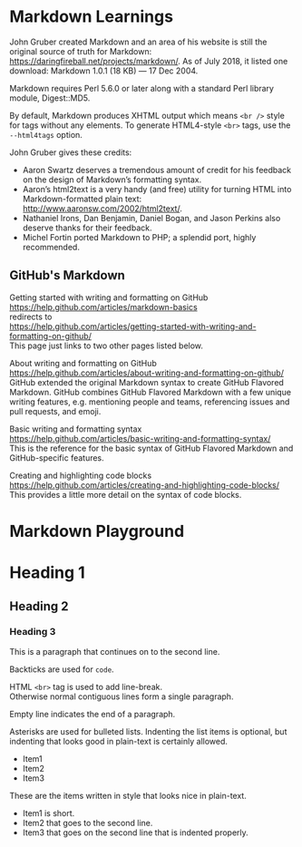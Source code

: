 # Markdown Learnings

John Gruber created Markdown and an area of his website is still the original
source of truth for Markdown: https://daringfireball.net/projects/markdown/.
As of July 2018, it listed one download: Markdown 1.0.1 (18 KB) — 17 Dec 2004.

Markdown requires Perl 5.6.0 or later along with a standard Perl library module,
Digest::MD5.

By default, Markdown produces XHTML output which means `<br />` style for tags
without any elements.
To generate HTML4-style `<br>` tags, use the `--html4tags` option.

John Gruber gives these credits:
  * Aaron Swartz deserves a tremendous amount of credit for his feedback on the
    design of Markdown’s formatting syntax.
  * Aaron’s html2text is a very handy (and free) utility for turning HTML into
    Markdown-formatted plain text: http://www.aaronsw.com/2002/html2text/.
  * Nathaniel Irons, Dan Benjamin, Daniel Bogan, and Jason Perkins also deserve
    thanks for their feedback.
  * Michel Fortin ported Markdown to PHP; a splendid port, highly recommended.

## GitHub's Markdown

Getting started with writing and formatting on GitHub<br>
https://help.github.com/articles/markdown-basics<br>
redirects to<br>
https://help.github.com/articles/getting-started-with-writing-and-formatting-on-github/<br>
This page just links to two other pages listed below.

About writing and formatting on GitHub<br>
https://help.github.com/articles/about-writing-and-formatting-on-github/<br>
GitHub extended the original Markdown syntax to create GitHub Flavored Markdown.
GitHub combines GitHub Flavored Markdown with a few unique writing features, e.g.
mentioning people and teams, referencing issues and pull requests, and emoji.

Basic writing and formatting syntax<br>
https://help.github.com/articles/basic-writing-and-formatting-syntax/<br>
This is the reference for the basic syntax of GitHub Flavored Markdown and
GitHub-specific features.

Creating and highlighting code blocks<br>
https://help.github.com/articles/creating-and-highlighting-code-blocks/<br>
This provides a little more detail on the syntax of code blocks.

# Markdown Playground

# Heading 1

## Heading 2

### Heading 3

This is a paragraph that continues on to
the second line.

Backticks are used for `code`.

HTML `<br>` tag is used to add line-break.<br>
Otherwise normal contiguous lines form a single paragraph.

Empty line indicates the end of a paragraph.

Asterisks are used for bulleted lists.  Indenting the list items is optional,
but indenting that looks good in plain-text is certainly allowed.

* Item1
* Item2
* Item3

These are the items written in style that looks nice in plain-text.
  * Item1 is short.
  * Item2
  that goes to the second line.
  * Item3
    that goes on the second line that is indented properly.
